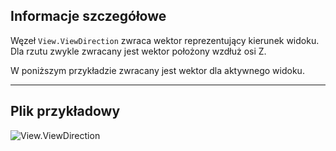 ## Informacje szczegółowe
Węzeł `View.ViewDirection` zwraca wektor reprezentujący kierunek widoku. Dla rzutu zwykle zwracany jest wektor położony wzdłuż osi Z.

W poniższym przykładzie zwracany jest wektor dla aktywnego widoku.
___
## Plik przykładowy

![View.ViewDirection](./Revit.Elements.Views.View.ViewDirection_img.jpg)
